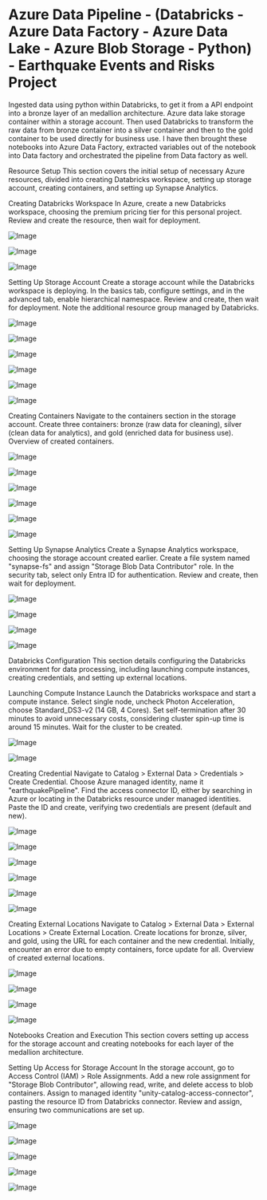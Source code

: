 # Azure Data Pipeline - (Databricks - Azure Data Factory - Azure Data Lake - Azure Blob Storage - Python) - Earthquake Events and Risks Project 



Ingested data using python within Databricks, to get it from a API endpoint into a bronze layer of an medallion architecture. Azure data lake storage container within a storage account. Then used Databricks to transform the raw data from bronze container into a silver container and then to the gold container to be used directly for business use. I have then brought these notebooks into Azure Data Factory, extracted variables out of the notebook into Data factory and orchestrated the pipeline from Data factory as well.

Resource Setup
This section covers the initial setup of necessary Azure resources, divided into creating Databricks workspace, setting up storage account, creating containers, and setting up Synapse Analytics.

Creating Databricks Workspace
In Azure, create a new Databricks workspace, choosing the premium pricing tier for this personal project.
Review and create the resource, then wait for deployment.

![Image](https://github.com/user-attachments/assets/5b999166-7e7e-4602-8194-310fdcafed36)

![Image](https://github.com/user-attachments/assets/49e62521-db0e-4377-b58c-be71438d3ab3)

![Image](https://github.com/user-attachments/assets/8d179614-9ae2-4c37-8ac0-d1c39252f4db)




Setting Up Storage Account
Create a storage account while the Databricks workspace is deploying.
In the basics tab, configure settings, and in the advanced tab, enable hierarchical namespace.
Review and create, then wait for deployment.
Note the additional resource group managed by Databricks.

![Image](https://github.com/user-attachments/assets/328ac9eb-8720-4e4f-ba8b-3de4cde5f9e6)


![Image](https://github.com/user-attachments/assets/9261e1fc-5ce7-4b80-ac34-abaf69b71920)


![Image](https://github.com/user-attachments/assets/d0cab7d0-5196-4970-bbf0-4d93fb9a7a47)


![Image](https://github.com/user-attachments/assets/25acdfc6-2028-4f5c-bbf2-50f64a1e64bb)


![Image](https://github.com/user-attachments/assets/a357434c-6182-443b-86e1-b78a3d3c4430)


![Image](https://github.com/user-attachments/assets/d31be78a-a5e3-4851-ade3-bb443995d67a)


Creating Containers
Navigate to the containers section in the storage account.
Create three containers: bronze (raw data for cleaning), silver (clean data for analytics), and gold (enriched data for business use).
Overview of created containers.

![Image](https://github.com/user-attachments/assets/e691d321-92ed-4187-bbc8-3ae6d672c409)


![Image](https://github.com/user-attachments/assets/689e24ec-111b-4abd-81fb-7e79585e811b)


![Image](https://github.com/user-attachments/assets/fbdbda5d-0d96-494d-8fae-abed2e5e3efb)


![Image](https://github.com/user-attachments/assets/e4f1b067-a86a-40b4-8e74-3f6f7039d86c)


![Image](https://github.com/user-attachments/assets/589c257e-5147-41c5-aaeb-0925d425365a)

![Image](https://github.com/user-attachments/assets/e5075bc7-d6b1-483c-9fd6-6a2f6441569c)



Setting Up Synapse Analytics
Create a Synapse Analytics workspace, choosing the storage account created earlier.
Create a file system named "synapse-fs" and assign "Storage Blob Data Contributor" role.
In the security tab, select only Entra ID for authentication.
Review and create, then wait for deployment.


![Image](https://github.com/user-attachments/assets/29d081d1-82ee-41d0-b7d9-d4ee9d5f4811)


![Image](https://github.com/user-attachments/assets/778c0e50-7cd4-47e6-852a-f2abc8e3cabe)


![Image](https://github.com/user-attachments/assets/9ceb7368-0062-46d5-bc93-d3e5cd4fffd0)


![Image](https://github.com/user-attachments/assets/7a2c463e-8597-4175-b093-5ec55f338308)



Databricks Configuration
This section details configuring the Databricks environment for data processing, including launching compute instances, creating credentials, and setting up external locations.

Launching Compute Instance
Launch the Databricks workspace and start a compute instance.
Select single node, uncheck Photon Acceleration, choose Standard_DS3-v2 (14 GB, 4 Cores).
Set self-termination after 30 minutes to avoid unnecessary costs, considering cluster spin-up time is around 15 minutes.
Wait for the cluster to be created.


![Image](https://github.com/user-attachments/assets/a75c4a61-f6a5-43ce-8ec7-fabbcee32e83)


![Image](https://github.com/user-attachments/assets/377e837d-afcd-450c-beaa-742649a336fb)


Creating Credential
Navigate to Catalog > External Data > Credentials > Create Credential.
Choose Azure managed identity, name it "earthquakePipeline".
Find the access connector ID, either by searching in Azure or locating in the Databricks resource under managed identities.
Paste the ID and create, verifying two credentials are present (default and new).



![Image](https://github.com/user-attachments/assets/62c24448-aa7e-43d4-b7f4-c4d0b6c4f990)


![Image](https://github.com/user-attachments/assets/b31f0ac6-1c8b-4e3a-9ebd-9aa09f74e3a2)


![Image](https://github.com/user-attachments/assets/4109d8c1-548b-4e88-9a74-d3c7719deffc)

![Image](https://github.com/user-attachments/assets/63a8c115-02fb-4fca-8769-b87d910d65a5)


![Image](https://github.com/user-attachments/assets/8c11a6b9-c3bf-4dec-8aaf-0238e93fb018)


![Image](https://github.com/user-attachments/assets/be7b4ba8-799b-4948-83d4-0f27562b0a22)


Creating External Locations
Navigate to Catalog > External Data > External Locations > Create External Location.
Create locations for bronze, silver, and gold, using the URL for each container and the new credential.
Initially, encounter an error due to empty containers, force update for all.
Overview of created external locations.


![Image](https://github.com/user-attachments/assets/eb636944-642c-48ba-a9cb-19bf58cd11c1)


![Image](https://github.com/user-attachments/assets/99e02879-4cdb-46c8-98ed-3ee0614bcd56)


![Image](https://github.com/user-attachments/assets/d8c24306-32eb-40a0-bdaf-7c859f5738af)


![Image](https://github.com/user-attachments/assets/2a8f4105-4e18-40f8-8362-f25d659ac2d2)



Notebooks Creation and Execution
This section covers setting up access for the storage account and creating notebooks for each layer of the medallion architecture.

Setting Up Access for Storage Account
In the storage account, go to Access Control (IAM) > Role Assignments.
Add a new role assignment for "Storage Blob Contributor", allowing read, write, and delete access to blob containers.
Assign to managed identity "unity-catalog-access-connector", pasting the resource ID from Databricks connector.
Review and assign, ensuring two communications are set up.



![Image](https://github.com/user-attachments/assets/afba8bf1-231b-4be8-bffb-01aef38c4ee5)


![Image](https://github.com/user-attachments/assets/fe610b1c-5389-47f5-8a99-82fd2eb433be)


![Image](https://github.com/user-attachments/assets/cad399ab-079e-4c82-8b1b-9a5c5d3f2a4e)


![Image](https://github.com/user-attachments/assets/2409bc66-7841-4b7f-abf9-02ad9380cd66)


![Image](https://github.com/user-attachments/assets/9eea238c-52ac-4276-821f-85556f9eab0c)

